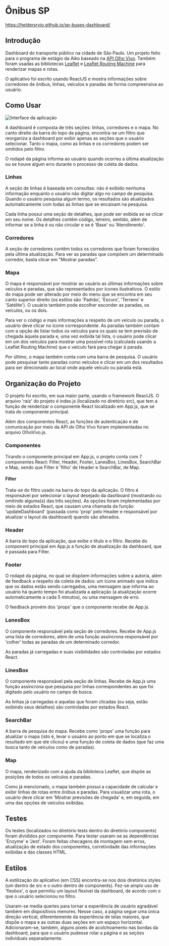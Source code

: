 # Ônibus SP

https://heldersrvio.github.io/sp-buses-dashboard/

## Introdução

Dashboard do transporte público na cidade de São Paulo. Um projeto feito para o programa de estágio da Aiko baseado na [API Olho Vivo](http://www.sptrans.com.br/desenvolvedores/api-do-olho-vivo-guia-de-referencia/documentacao-api/). Também foram usadas as bibliotecas [Leaflet](https://leafletjs.com) e [Leaflet Routing Machine](https://www.liedman.net/leaflet-routing-machine/) para renderizar mapas e rotas.

O aplicativo foi escrito usando ReactJS e mostra informações sobre corredores de ônibus, linhas, veículos e paradas de forma compreensiva ao usuário.

## Como Usar

![Interface da aplicação](https://i.imgur.com/mXcrNyS.png)

A dashboard é composta de três seções: linhas, corredores e o mapa. No canto direito da barra do topo da página, encontra-se um filtro que reorganiza a dashboard por exibir apenas as seções que o usuário selecionar. Tanto o mapa, como as linhas e os corredores podem ser omitidos pelo filtro.

O rodapé da página informa ao usuário quando ocorreu a última atualização ou se houve algum erro durante o processo de coleta de dados.

### Linhas

A seção de linhas é baseada em consultas: não é exibido nenhuma informação enquanto o usuário não digitar algo no campo de pesquisa. Quando o usuário pesquisa algum termo, os resultados são atualizados automaticamente com todas as linhas que se encaixam na pesquisa.

Cada linha possui uma seção de detalhes, que pode ser exibida ao se clicar em seu nome. Os detalhes contêm código, letreiro, sentido, além de informar se a linha é ou não circular e se é 'Base' ou 'Atendimento'.

### Corredores

A seção de corredores contêm todos os corredores que foram fornecidos pela última atualização. Para ver as paradas que compõem um determinado corredor, basta clicar em "Mostrar paradas".

### Mapa

O mapa é responsável por mostrar ao usuário as últimas informações sobre veículos e paradas, que são representados por ícones ilustrativos. O estilo do mapa pode ser alterado por meio do menu que se encontra em seu canto superior direito (os estilos são 'Padrão', 'Escuro', 'Terreno' e 'Satélite'). O usuário também pode escolher esconder as paradas, os veículos, ou os dois.

Para ver o código e mais informações a respeito de um veículo ou parada, o usuário deve clicar no ícone correspondente. As paradas também contam com a opção de listar todos os veículos para os quais se tem previsão de chegada àquela parada e, uma vez exibida tal lista, o usuário pode clicar em um dos veículos para mostrar uma possível rota (calculada usando a Leaflet Routing Machine) que o veículo fará para chegar à parada.

Por último, o mapa também conta com uma barra de pesquisa. O usuário pode pesquisar tanto paradas como veículos e clicar em um dos resultados para ser direcionado ao local onde aquele veículo ou parada está.

## Organização do Projeto

O projeto foi escrito, em sua maior parte, usando o framework ReactJS. O arquivo 'raiz' do projeto é index.js (localizado no diretório src), que tem a função de renderizar o componente React localizado em App.js, que se trata do componente principal.

Além dos componentes React, as funções de autenticação e de comunicação por meio da API do Olho Vivo foram implementadas no arquivo OlhoVivo.js.

### Componentes

Tirando o componente principal em App.js, o projeto conta com 7 componentes React: Filter, Header, Footer, LanesBox, LinesBox, SearchBar e Map, sendo que Filter é 'filho' de Header e SearchBar, de Map.

#### Filter

Trata-se do filtro usado na barra do topo da aplicação. O filtro é responsável por selecionar o layout desejado da dashboard (mostrando ou omitindo alguma(s) das três seções). As opções foram implementadas por meio de estados React, que causam uma chamada da função 'updateDashboard' (passada como 'prop' pelo Header e responsável por atualizar o layout da dashboard) quando são alterados.

### Header

A barra do topo da aplicação, que exibe o título e o filtro. Recebe do component principal em App.js a função de atualização da dashboard, que é passada para Filter.

### Footer

O rodapé da página, no qual se dispõem informações sobre a autoria, além de feedback a respeito da coleta de dados: um ícone animado que indica que os dados estão sendo carregados, uma mensagem que informa ao usuário há quanto tempo foi atualizada a aplicação (a atualização ocorre automaticamente a cada 5 minutos), ou uma mensagem de erro.

O feedback provém dos 'props' que o componente recebe de App.js.

### LanesBox

O componente responsável pela seção de corredores. Recebe de App.js uma lista de corredores, além de uma função assíncrona responsável por 'colher' todas as paradas de um determinado corredor.

As paradas já carregadas e suas visibilidades são controladas por estados React.

### LinesBox

O componente responsável pela seção de linhas. Recebe de App.js uma função assíncrona que pesquisa por linhas correspondentes ao que foi digitado pelo usuário no campo de busca.

As linhas já carregadas e aquelas que foram clicadas (ou seja, estão exibindo seus detalhes) são controladas por estados React.

### SearchBar

A barra de pesquisa do mapa. Recebe como 'props' uma função para atualizar o mapa (isto é, levar o usuário ao ponto em que se localiza o resultado em que ele clicou) e uma função de coleta de dados (que faz uma busca tanto de veículos como de paradas).

### Map

O mapa, renderizado com a ajuda da bibiloteca Leaflet, que dispõe as posições de todos os veículos e paradas.

Como já mencionado, o mapa também possui a capacidade de calcular e exibir linhas de rotas entre ônibus e paradas. Para visualizar uma rota, o usuário deve clicar em 'Mostrar previsões de chegada' e, em seguida, em uma das opções de veículos exibidas.

## Testes

Os testes (localizados no diretório tests dentro do diretório components) foram divididos por componente. Para testar usaram-se as dependências 'Enzyme' e 'Jest'. Foram feitas checagens de montagem sem erros, atualização de estado dos componentes, corretividade das informações exibidas e das classes HTML.

## Estilos

A estilização do aplicativo (em CSS) encontra-se nos dois diretórios styles (um dentro de src e o outro dentro de components). Fez-se amplo uso de 'flexbox', o que permitiu um layout flexível da dashboard, de acordo com o que o usuário selecionou no filtro.

Usaram-se media queries para tornar a experiência de usuário agradável também em dispositivos menores. Nesse caso, a página segue uma única direção vertical, diferentemente da experiência de telas maiores, que dispõe o mapa e as outras duas seções em um espaço horizontal. Adicionaram-se, também, alguns pixels de acolchoamento nas bordas da dashboard, para que o usuário pudesse rolar a página e as seções individuais separadamente.
